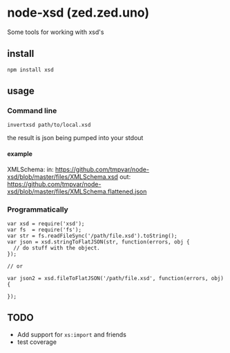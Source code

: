 # node-xsd (zed.zed.uno)

Some tools for working with xsd's

## install

`npm install xsd`

## usage

### Command line

`invertxsd path/to/local.xsd`

the result is json being pumped into your stdout

#### example

  XMLSchema:
  in: https://github.com/tmpvar/node-xsd/blob/master/files/XMLSchema.xsd
 out: https://github.com/tmpvar/node-xsd/blob/master/files/XMLSchema.flattened.json


### Programmatically

    var xsd = require('xsd');
    var fs  = require('fs');
    var str = fs.readFileSync('/path/file.xsd').toString();
    var json = xsd.stringToFlatJSON(str, function(errors, obj {
      // do stuff with the object.
    });

    // or

    var json2 = xsd.fileToFlatJSON('/path/file.xsd', function(errors, obj) {

    });

## TODO

 * Add support for `xs:import` and friends
 * test coverage

